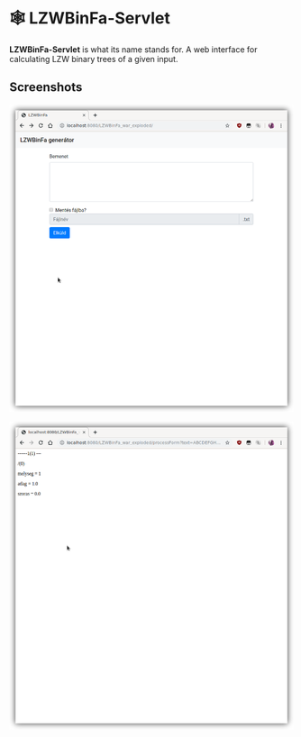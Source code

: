 # 🕸  LZWBinFa-Servlet

**LZWBinFa-Servlet** is what its name stands for. A web interface
for calculating LZW binary trees of a given input.

## Screenshots

![](doc/1.png)

![](doc/2.png)
